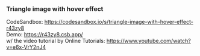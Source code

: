### Triangle image with hover effect
CodeSandbox: https://codesandbox.io/s/triangle-image-with-hover-effect-r43zy8 <br/>
Demo: https://r43zy8.csb.app/ <br/>
w/ the video tutorial by Online Tutorials: https://www.youtube.com/watch?v=e6x-VrY2nJ4
